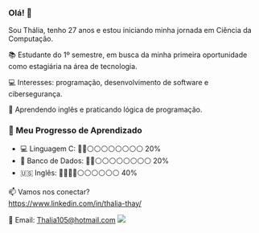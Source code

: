 ### Olá! 👋

Sou Thália, tenho 27 anos e estou iniciando minha jornada em Ciência da Computação.

📚 Estudante do 1º semestre, em busca da minha primeira oportunidade como estagiária na área de tecnologia.

💻 Interesses: programação, desenvolvimento de software e cibersegurança.

🔎 Aprendendo inglês e praticando lógica de programação.

### 🚀 Meu Progresso de Aprendizado

- 💻 Linguagem C: 🔵🔵⚪⚪⚪⚪⚪⚪⚪⚪ 20%  
- 💾 Banco de Dados: 🔵🔵⚪⚪⚪⚪⚪⚪⚪⚪ 20%  
- 🇺🇸 Inglês: 🔵🔵🔵🔵⚪⚪⚪⚪⚪⚪ 40%


📫 Vamos nos conectar?  
https://www.linkedin.com/in/thalia-thay/

📧 Email:
Thalia105@hotmail.com
![](https://i.imgur.com/kxiyki9.gif)
